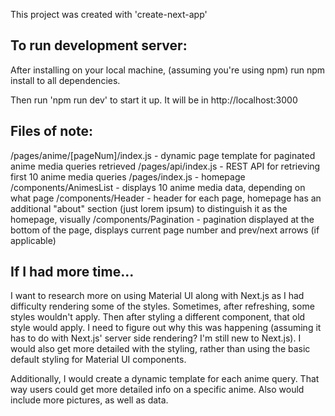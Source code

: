 This project was created with 'create-next-app'

## To run development server:

After installing on your local machine, (assuming you're using npm) run npm install to all dependencies.

Then run 'npm run dev' to start it up. It will be in http://localhost:3000

## Files of note:

/pages/anime/[pageNum]/index.js - dynamic page template for paginated anime media queries retrieved
/pages/api/index.js - REST API for retrieving first 10 anime media queries
/pages/index.js - homepage
/components/AnimesList - displays 10 anime media data, depending on what page
/components/Header - header for each page, homepage has an additional "about" section (just lorem ipsum) to distinguish it as the homepage, visually
/components/Pagination - pagination displayed at the bottom of the page, displays current page number and prev/next arrows (if applicable)

## If I had more time...

I want to research more on using Material UI along with Next.js as I had difficulty rendering some of the styles. Sometimes, after refreshing, some styles wouldn't apply. Then after styling a different component, that old style would apply. I need to figure out why this was happening (assuming it has to do with Next.js' server side rendering? I'm still new to Next.js). I would also get more detailed with the styling, rather than using the basic default styling for Material UI components.

Additionally, I would create a dynamic template for each anime query. That way users could get more detailed info on a specific anime. Also would include more pictures, as well as data.
